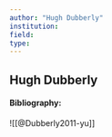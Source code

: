 ```yaml
---
author: "Hugh Dubberly"
institution:
field:
type:
---
```


## Hugh Dubberly
#### Bibliography:

![[@Dubberly2011-yu]]